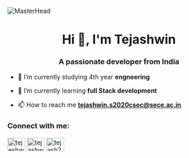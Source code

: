 ![MasterHead](https://1.bp.blogspot.com/-7A4WynwLsMw/XbBpCXG8fHI/AAAAAAAAMt4/uOa1bpLskYgrwGbllhSu2SDj_Mig8SXJQCLcBGAsYHQ/s1600/2000_600px.gif)


<h1 align="center">Hi 👋, I'm Tejashwin</h1>
<h3 align="center">A passionate developer from India</h3>
 

 
- 🔭 I’m currently studying 4th year **engneering**

- 🌱 I’m currently learning **full Stack development**

- 📫 How to reach me **tejashwin.s2020csec@sece.ac.in**

 

<h3 align="left">Connect with me:</h3>
<p align="left">

 <a href="https://twitter.com/tejeshwin21" target="blank"><img align="center" src="https://raw.githubusercontent.com/rahuldkjain/github-profile-readme-generator/master/src/images/icons/Social/twitter.svg" alt="tejeshwin21" height="30" width="40" /></a> 
<a href="https://linkedin.com/in/tejashwin saravanan" target="blank"><img align="center" src="https://raw.githubusercontent.com/rahuldkjain/github-profile-readme-generator/master/src/images/icons/Social/linked-in-alt.svg" alt="tejashwin saravanan" height="30" width="40" /></a>
<a href="https://www.leetcode.com/tejash2181" target="blank"><img align="center" src="https://raw.githubusercontent.com/rahuldkjain/github-profile-readme-generator/master/src/images/icons/Social/leet-code.svg" alt="tejash2181" height="30" width="40" /></a>


